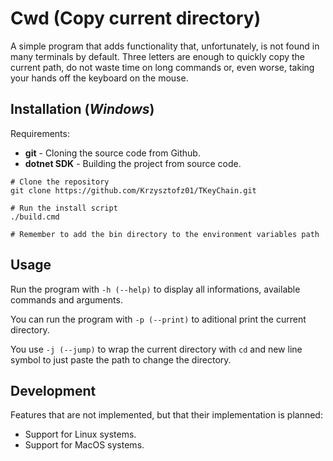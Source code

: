 # Cwd (Copy current directory)
A simple program that adds functionality that, unfortunately, is not found in many terminals by default. Three letters are enough to quickly copy the current path, do not waste time on long commands or, even worse, taking your hands off the keyboard on the mouse.

## Installation (*Windows*)
Requirements:
- **git** - Cloning the source code from Github.
- **dotnet SDK** - Building the project from source code.

```
# Clone the repository
git clone https://github.com/Krzysztofz01/TKeyChain.git

# Run the install script
./build.cmd

# Remember to add the bin directory to the environment variables path
```

## Usage
Run the program with ```-h (--help)``` to display all informations, available commands and arguments.

You can run the program with ```-p (--print)``` to aditional print the current directory.

You use ```-j (--jump)``` to wrap the current directory with ```cd``` and new line symbol to just paste the path to change the directory.

## Development

Features that are not implemented, but that their implementation is planned:

- Support for Linux systems.
- Support for MacOS systems.